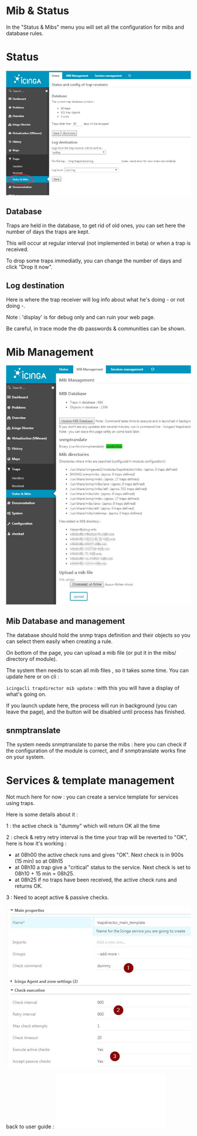 Mib & Status
===============

In the "Status & Mibs" menu you will set all the configuration for mibs and database rules.

Status
===============

![trap-1](img/mib-status-1.jpg)

Database
---------------

Traps are held in the database, to get rid of old ones, you can set here the number of days the traps are kept.

This will occur at regular interval (not implemented in beta) or when a trap is received.

To drop some traps immediatly, you can change the number of days and click "Drop it now".


Log destination
---------------

Here is where the trap receiver will log info about what he's doing - or not doing -.

Note : 'display' is for debug only and can ruin your web page.

Be careful, in trace mode the db passwords & communities can be shown.


Mib Management
===============

![trap-1](img/mib-status-3.jpg)

Mib Database and management
---------------

The database should hold the snmp traps definition and their objects so you can select them easily when creating a rule.

On bottom of the page, you can upload a mib file (or put it in the mibs/ directory of module).

The system then needs to scan all mib files , so it takes some time. You can update here or on cli : 

`icingacli trapdirector mib update` : with this you will have a display of what's going on.

If you launch update here, the process will run in background (you can leave the page), and the button will be disabled until process has finished.


snmptranslate
---------------

The system needs snmptranslate to parse the mibs : here you can check if the configuration of the module is correct, and if snmptranslate works fine on your system.


Services & template management
===============

Not much here for now : you can create a service template for services using traps.

Here is some details about it : 

1 : the active check is "dummy" which will return OK all the time

2 : check & retry retry interval is the time your trap will be reverted to "OK", here is how it's working : 

- at 08h00 the active check runs and gives "OK". Next check is in 900s (15 min) so at 08h15
- at 08h10 a trap give a "critical" status to the service. Next check is set to 08h10 + 15 min = 08h25.
- at 08h25 if no traps have been received, the active check runs and returns OK.

3 : Need to acept active & passive checks.

![trap-1](img/mib-status-10.jpg)


back to user guide : ![user guide](02-userguide.md)